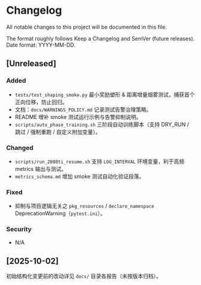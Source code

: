 # Changelog

All notable changes to this project will be documented in this file.

The format roughly follows Keep a Changelog and SemVer (future releases). Date format: YYYY-MM-DD.

## [Unreleased]
### Added
- `tests/test_shaping_smoke.py` 最小奖励塑形 & 距离增量烟雾测试，捕获首个正向位移，防止回归。
- 文档：`docs/WARNINGS_POLICY.md` 记录测试告警治理策略。
- README 增补 smoke 测试运行示例与告警抑制说明。
- `scripts/auto_phase_training.sh` 三阶段自动训练脚本（支持 DRY_RUN / 跳过 / 强制重跑 / 自定义附加变量）。

### Changed
- `scripts/run_2080ti_resume.sh` 支持 `LOG_INTERVAL` 环境变量，利于高频 metrics 输出与测试。
- `metrics_schema.md` 增加 smoke 测试自动化验证段落。

### Fixed
- 抑制与项目逻辑无关之 `pkg_resources` / `declare_namespace` DeprecationWarning（`pytest.ini`）。

### Security
- N/A

## [2025-10-02]
初始结构化变更前的改动详见 `docs/` 目录各报告（未按版本归档）。
